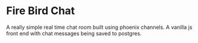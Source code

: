 # Fire Bird Chat

A really simple real time chat room built using phoenix channels. A vanilla js front end with chat messages being saved to postgres. 

